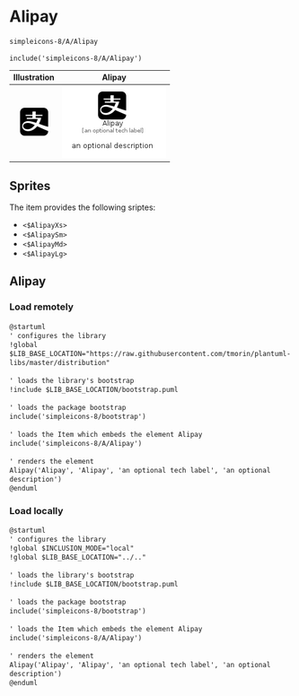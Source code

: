 # Alipay


```text
simpleicons-8/A/Alipay
```

```text
include('simpleicons-8/A/Alipay')
```



| Illustration | Alipay |
| :---: | :---: |
| ![illustration for Illustration](../../simpleicons-8/A/Alipay.png) | ![illustration for Alipay](../../simpleicons-8/A/Alipay.Local.png) |



## Sprites
The item provides the following sriptes:

- `<$AlipayXs>`
- `<$AlipaySm>`
- `<$AlipayMd>`
- `<$AlipayLg>`





## Alipay

### Load remotely
```plantuml
@startuml
' configures the library
!global $LIB_BASE_LOCATION="https://raw.githubusercontent.com/tmorin/plantuml-libs/master/distribution"

' loads the library's bootstrap
!include $LIB_BASE_LOCATION/bootstrap.puml

' loads the package bootstrap
include('simpleicons-8/bootstrap')

' loads the Item which embeds the element Alipay
include('simpleicons-8/A/Alipay')

' renders the element
Alipay('Alipay', 'Alipay', 'an optional tech label', 'an optional description')
@enduml
```

### Load locally
```plantuml
@startuml
' configures the library
!global $INCLUSION_MODE="local"
!global $LIB_BASE_LOCATION="../.."

' loads the library's bootstrap
!include $LIB_BASE_LOCATION/bootstrap.puml

' loads the package bootstrap
include('simpleicons-8/bootstrap')

' loads the Item which embeds the element Alipay
include('simpleicons-8/A/Alipay')

' renders the element
Alipay('Alipay', 'Alipay', 'an optional tech label', 'an optional description')
@enduml
```

